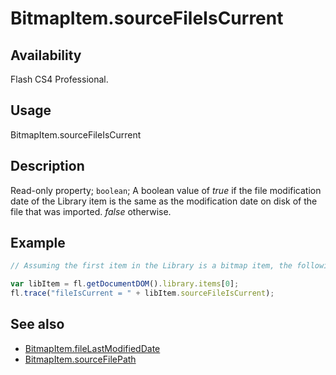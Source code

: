 # BitmapItem.sourceFileIsCurrent

## Availability

Flash CS4 Professional.

## Usage

BitmapItem.sourceFileIsCurrent

## Description

Read-only property; `boolean`; A boolean value of *true* if the file modification date of the Library item is the same as the modification date on disk of the file that was imported. *false* otherwise.

## Example

```javascript
// Assuming the first item in the Library is a bitmap item, the following code displays "true" if the file that was imported has not been modified on disk since it was imported:

var libItem = fl.getDocumentDOM().library.items[0];
fl.trace("fileIsCurrent = " + libItem.sourceFileIsCurrent);
```

## See also

- [BitmapItem.fileLastModifiedDate](../BitmapItem_object/BitmapItem3.md)
- [BitmapItem.sourceFilePath](../BitmapItem_object/BitmapItem11.md)
